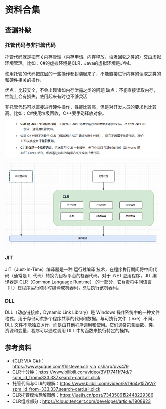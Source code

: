 # 资料合集

## 查漏补缺
### 托管代码与非托管代码
托管代码就是把有关内存管理（内存申请，内存释放，垃圾回收之类的）交由虚拟环境管理。比如：C#的虚拟环境是CLR，Java的虚拟环境是JVM。

使用托管的代码把底层的一些操作都封装起来了，不能直接进行内存的读取之类的和硬件相关的操作。

优点：比较安全，不会出现诸如内存泄露之类的问题
缺点：不能直接读取内存，性能上会有损失，使用起来有时也不够灵活

非托管代码可以直接进行硬件操作，性能比较高，但是对开发人员的要求也比较高。比如：C#使用垃圾回收，C++要手动释放对象。

![2024-11-12-08-29-23.png](./images/2024-11-12-08-29-23.png)

![2024-11-13-03-41-13.png](./images/2024-11-13-03-41-13.png)

### JIT
JIT（Just-In-Time）编译器是一种 运行时编译 技术，在程序执行期间将中间代码（通常是 IL 代码）转换为目标平台的机器代码。对于 .NET 应用程序，JIT 编译器是 CLR（Common Language Runtime） 的一部分，它负责将中间语言（IL）在程序运行时即时编译成机器码，然后执行该机器码。

### DLL
DLL（动态链接库，Dynamic Link Library）是 Windows 操作系统中的一种文件格式，用于存储可供多个程序共享的代码和数据。与可执行文件（.exe）不同，DLL 文件不能独立运行，而是由其他程序调用和使用。它们通常包含函数、类、资源和变量，程序可以通过调用 DLL 中的函数来执行特定的操作。

## 参考资料
- 《CLR VIA C#》：https://www.yuque.com/fhlsteven/clr_via_csharp/uvs479
- CLR十分钟：https://www.bilibili.com/video/BV177411f74d/?spm_id_from=333.337.search-card.all.click
- 托管代码与CLR的理解：https://www.bilibili.com/video/BV19q4y157eV/?spm_id_from=333.337.search-card.all.click
- CLR托管模块理解图解：https://juejin.cn/post/7343506152448229386
- CLR组成部分：https://cloud.tencent.com/developer/article/1908923
